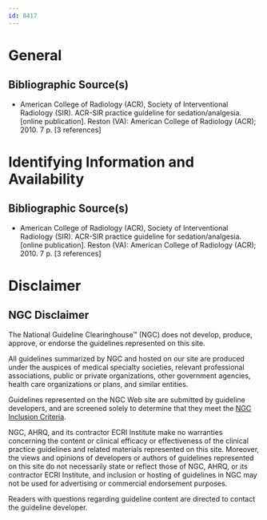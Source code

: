 ```yaml
---
id: 8417
---
```


# General

## Bibliographic Source(s)

- American College of Radiology (ACR), Society of Interventional Radiology (SIR). ACR-SIR practice guideline for sedation/analgesia. [online publication]. Reston (VA): American College of Radiology (ACR); 2010. 7 p. [3 references]

# Identifying Information and Availability

## Bibliographic Source(s)

- American College of Radiology (ACR), Society of Interventional Radiology (SIR). ACR-SIR practice guideline for sedation/analgesia. [online publication]. Reston (VA): American College of Radiology (ACR); 2010. 7 p. [3 references]

# Disclaimer

## NGC Disclaimer

The National Guideline Clearinghouse™ (NGC) does not develop, produce, approve, or endorse the guidelines represented on this site.

All guidelines summarized by NGC and hosted on our site are produced under the auspices of medical specialty societies, relevant professional associations, public or private organizations, other government agencies, health care organizations or plans, and similar entities.

Guidelines represented on the NGC Web site are submitted by guideline developers, and are screened solely to determine that they meet the [NGC Inclusion Criteria](/help-and-about/summaries/inclusion-criteria).

NGC, AHRQ, and its contractor ECRI Institute make no warranties concerning the content or clinical efficacy or effectiveness of the clinical practice guidelines and related materials represented on this site. Moreover, the views and opinions of developers or authors of guidelines represented on this site do not necessarily state or reflect those of NGC, AHRQ, or its contractor ECRI Institute, and inclusion or hosting of guidelines in NGC may not be used for advertising or commercial endorsement purposes.

Readers with questions regarding guideline content are directed to contact the guideline developer.


